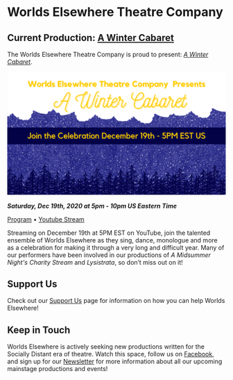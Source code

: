 # Worlds Elsewhere Theatre Company

## Current Production: [A Winter Cabaret][program]

The Worlds Elsewhere Theatre Company is proud to present: [*A Winter Cabaret*][program].

[![Lysistrata Banner](/assets/img/shows/2020.12/winter-cabaret/banner.png)][program]

***Saturday, Dec 19th, 2020 at 5pm - 10pm US Eastern Time***

[Program][program] &bull; [<span class="social youtube"></span>Youtube Stream][stream]

Streaming on December 19th at 5PM EST on YouTube, join the talented ensemble of Worlds Elsewhere as they sing, dance, monologue and more as a celebration for making it through a very long and difficult year.
Many of our performers have been involved in our productions of *A Midsummer Night's Charity Stream* and *Lysistrata*, so don’t miss out on it!

[program]: /shows/2020.12/winter-cabaret "Click here for the program"
[stream]: https://www.youtube.com/watch?v=I7YF8jKdeBQ "Watch the stream here!"

## Support Us

Check out our [Support Us](/pages/support-us) page for information on how you can help Worlds Elsewhere!

## Keep in Touch

Worlds Elsewhere is actively seeking new productions written for the Socially Distant era of theatre. Watch this space, follow us on [<span class="social facebook"></span>Facebook][fb], and sign up for our [<span class="social newsletter"></span>Newsletter][newsletter] for more information about all our upcoming mainstage productions and events!

[fb]: https://fb.me/WorldsElsewhere
[newsletter]: https://worlds-elsewhere.us17.list-manage.com/subscribe?u=8e70862018a339ca07b0f75e6&id=55a342e060
